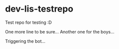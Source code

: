 # dev-lis-testrepo
Test repo for testing :D

One more line to be sure...
Another one for the boys...

Triggering the bot...
